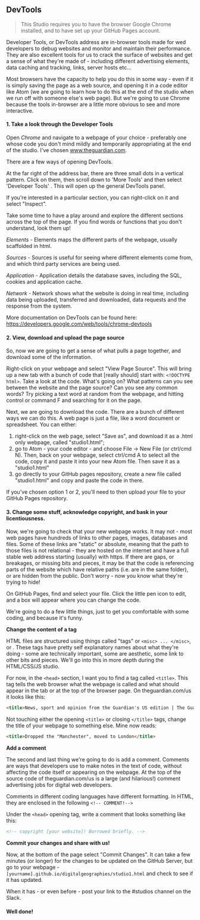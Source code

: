 ## DevTools

> This Studio requires you to have the browser Google Chrome installed, and to have set up your GitHub Pages account.

Developer Tools, or DevTools address are in-browser tools made for wed developers to debug websites and monitor and maintain their performance. They are also excellent tools for us to crack the surface of websites and get a sense of what they're made of - including different advertising elements, data caching and tracking, links, server hosts etc...

Most browsers have the capacity to help you do this in some way - even if it is simply saving the page as a web source, and opening it in a code editor like Atom (we are going to learn how to do this at the end of the studio when we run off with someone else's web page). But we're going to use Chrome because the tools in-browser are a little more obvious to see and more interactive. 

#### 1. Take a look through the Developer Tools

Open *Chrome* and navigate to a webpage of your choice - preferably one whose code you don't mind mildly and temporarily appropriating at the end of the studio. I've chosen www.theguardian.com.

There are a few ways of opening DevTools. 

At the far right of the address bar, there are three small dots in a vertical pattern. Click on them, then scroll down to 'More Tools' and then select 'Developer Tools' . This will open up the general DevTools panel.

If you're interested in a particular section, you can right-click on it and select "Inspect".

Take some time to have a play around and explore the different sections across the top of the page. If you find words or functions that you don't understand, look them up! 

*Elements* - Elements maps the different parts of the webpage, usually scaffolded in html.

*Sources* - Sources is useful for seeing where different elements come from, and which third party services are being used. 

*Application* - Application details the database saves, including the SQL, cookies and application cache.

*Network* - Network shows what the website is doing in real time, including data being uploaded, transferred and downloaded, data requests and the response from the system.  

More documentation on DevTools can be found here: https://developers.google.com/web/tools/chrome-devtools

#### 2. View, download and upload the page source

So, now we are going to get a sense of what pulls a page together, and download some of the information. 

Right-click on your webpage and select "View Page Source". This will bring up a new tab with a bunch of code that [really should] start with:
`<!DOCTYPE html>`. Take a look at the code. What's going on? What patterns can you see between the website and the page source? Can you see any common words? Try picking a text word at random from the webpage, and hitting control or command F and searching for it on the page. 

Next, we are going to download the code. There are a bunch of different ways we can do this. A web page is just a file, like a word document or spreadsheet. You can either:
1. right-click on the web page, select "Save as", and download it as a .html only webpage, called "studio1.html";
2. go to Atom - your code editor - and choose File -> New File (or ctrl/cmd N). Then, back on your webpage, select ctrl/cmd A to select all the code, copy it and paste it into your new Atom file. Then save it as a "studio1.html" 
3. go directly to your GitHub pages repository, create a new file called "studio1.html" and copy and paste the code in there. 

If you've chosen option 1 or 2, you'll need to then upload your file to your GitHub Pages repository. 

#### 3. Change some stuff, acknowledge copyright, and bask in your licentiousness.

Now, we're going to check that your new webpage works. It may not - most web pages have hundreds of links to other pages, images, databases and files. Some of these links are "static" or absolute, meaning that the path to those files is not relational - they are hosted on the internet and have a full stable web address starting (usually) with https. If there are gaps, or breakages, or missing bits and pieces, it may be that the code is referencing parts of the website which have relative paths (i.e. are in the same folder), or are hidden from the public. Don't worry - now you know what they're trying to hide!

On GitHub Pages, find and select your file. Click the little pen icon to edit, and a box will appear where you can change the code.

We're going to do a few little things, just to get you comfortable with some coding, and because it's funny.

**Change the content of a tag**

HTML files are structured using things called "tags" or `<misc> ... </misc>`, or . These tags have pretty self explanatory names about what they're doing - some are technically important, some are aesthetic, some link to other bits and pieces. We'll go into this in more depth during the HTML/CSS/JS studio. 

For now, in the `<head>` section, I want you to find a tag called `<title>`. This tag tells the web browser what the webpage is called and what should appear in the tab or at the top of the browser page. On theguardian.com/us it looks like this:

``` HTML
<title>News, sport and opinion from the Guardian's US edition | The Guardian</title>
```

Not touching either the opening `<title>` or closing `</title>` tags, change the title of your webpage to something else. Mine now reads:

``` HTML
<title>Dropped the "Manchester", moved to London</title>
```

**Add a comment**

The second and last thing we're going to do is add a comment. Comments are ways that developers use to make notes in the text of code, without affecting the code itself or appearing on the webpage. At the top of the source code of theguardian.com/us is a large (and hilarious!) comment advertising jobs for digital web developers. 

Comments in different coding languages have different formatting. In HTML, they are enclosed in the following `<!-- COMMENT!-->`  

Under the `<head>` opening tag, write a comment that looks something like this: 

``` HTML
<!-- copyright [your website]! Borrowed briefly. -->
```

**Commit your changes and share with us!**

Now, at the bottom of the page select "Commit Changes". It can take a few minutes (or longer) for the changes to be updated on the GitHub Server, but go to your webpage - `[yourname].github.io/digitalgeographies/studio1.html` and check to see if it has updated.

When it has - or even before - post your link to the #studios channel on the Slack. 

#### Well done! 
 
